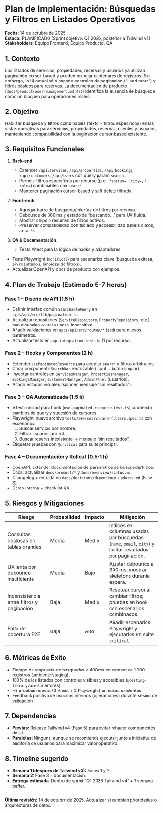 # Plan de Implementación: Búsquedas y Filtros en Listados Operativos

**Fecha:** 14 de octubre de 2025  
**Estado:** PLANIFICADO (Sprint objetivo: Q1 2026, posterior a Tailwind v4)  
**Stakeholders:** Equipo Frontend, Equipo Producto, QA

## 1. Contexto

Los listados de servicios, propiedades, reservas y usuarios ya utilizan paginación cursor-based y pueden manejar centenares de registros. Sin embargo, la UI actual sólo expone controles de paginación (“Load more”) y filtros básicos para reservas. La documentación de producto (`docs/product/user-management.md:470`) identifica la ausencia de búsqueda como un bloqueo para operaciones reales.

## 2. Objetivo

Habilitar búsqueda y filtros combinables (texto + filtros específicos) en las vistas operativas para servicios, propiedades, reservas, clientes y usuarios, manteniendo compatibilidad con la paginación cursor-based existente.

## 3. Requisitos Funcionales

1. **Back-end:**
   - Extender `/api/services`, `/api/properties`, `/api/bookings`, `/api/customers`, `/api/users` con query param `search`.
   - Permitir filtros específicos por recurso (p.ej. `?status=`, `?city=`, `?role=`) combinables con `search`.
   - Mantener paginación cursor-based y soft delete filtrado.

2. **Front-end:**
   - Agregar barra de búsqueda/interfaz de filtros por recurso.
   - Debounce de 300 ms y estado de “buscando…” para UX fluida.
   - Mostrar chips o resumen de filtros activos.
   - Preservar compatibilidad con teclado y accesibilidad (labels claros, `aria-*`).

3. **QA & Documentación:**
   - Tests Vitest para la lógica de hooks y adaptadores.

- Tests Playwright (`@critical`) para escenarios clave (búsqueda exitosa, sin resultados, limpieza de filtros).
- Actualizar OpenAPI y docs de producto con ejemplos.

## 4. Plan de Trabajo (Estimado 5-7 horas)

### Fase 1 – Diseño de API (1.5 h)

- Definir interfaz común `SearchableQuery` en `apps/api/src/lib/pagination.ts`.
- Actualizar repositories (`ServiceRepository`, `PropertyRepository`, etc.) con cláusulas `contains` case-insensitive.
- Añadir validaciones en `apps/api/src/routes/*` (`zod`) para nuevos parámetros.
- Actualizar tests en `app.integration.test.ts` (1 por recurso).

### Fase 2 – Hooks y Componentes (2 h)

- Extender `usePaginatedResource` para aceptar `search` y filtros arbitrarios.
- Crear componente `SearchBar` reutilizable (input + botón limpiar).
- Inyectar controles en `ServicesManager`, `PropertiesManager`, `BookingsManager`, `CustomersManager`, `AdminPanel` (usuarios).
- Añadir estados visuales (spinner, mensaje “sin resultados”).

### Fase 3 – QA Automatizada (1.5 h)

- Vitest: unidad para hook (`use-paginated-resource.test.ts`) cubriendo cambios de query y sucesión de cursores.
- Playwright: nuevo archivo `tests/e2e/search-and-filters.spec.ts` con escenarios:
  1. Buscar servicio por nombre.
  2. Filtrar usuarios por rol.
  3. Buscar reserva inexistente → mensaje “sin resultados”.
- Etiquetar pruebas con `@critical` para suite principal.

### Fase 4 – Documentación y Rollout (0.5-1 h)

- OpenAPI: extender documentación de parámetros de búsqueda/filtros.
- Docs: actualizar `docs/product/*` y `docs/overview/status.md`.
- Changelog + entrada en `docs/decisions/dependency-updates.md` (Fase 6).
- Demo interna + checklist QA.

## 5. Riesgos y Mitigaciones

| Riesgo                                    | Probabilidad | Impacto | Mitigación                                                                                              |
| ----------------------------------------- | ------------ | ------- | ------------------------------------------------------------------------------------------------------- |
| Consultas costosas en tablas grandes      | Media        | Medio   | Índices en columnas usadas por búsquedas (`name`, `email`, `city`) y limitar resultados por paginación. |
| UX lenta por debounce insuficiente        | Media        | Bajo    | Ajustar debounce a 300 ms, mostrar skeletons durante espera.                                            |
| Inconsistencia entre filtros y paginación | Baja         | Medio   | Resetear cursor al cambiar filtros; pruebas en hook con escenarios combinados.                          |
| Falta de cobertura E2E                    | Baja         | Alto    | Añadir escenarios Playwright y ejecutarlos en suite `critical`.                                         |

## 6. Métricas de Éxito

- Tiempo de respuesta de búsquedas < 400 ms en dataset de 1 000 registros (ambiente staging).
- 100% de los listados con controles visibles y accesibles (`@testing-library/axe` sin errores).
- +5 pruebas nuevas (3 Vitest + 2 Playwright) en suites existentes.
- Feedback positivo de usuarios internos (operaciones) durante sesión de validación.

## 7. Dependencias

- **Previas:** Release Tailwind v4 (Fase 5) para evitar rehacer componentes de UI.
- **Paralelas:** Ninguna, aunque se recomienda ejecutar junto a iniciativa de auditoría de usuarios para maximizar valor operativo.

## 8. Timeline sugerido

- **Semana 1 (después de Tailwind v4):** Fases 1 y 2.
- **Semana 2:** Fase 3 + documentación.
- **Entrega estimada:** Dentro de sprint “Q1 2026 Tailwind v4” + 1 semana buffer.

---

**Última revisión:** 14 de octubre de 2025. Actualizar si cambian prioridades o arquitecturas de datos.
